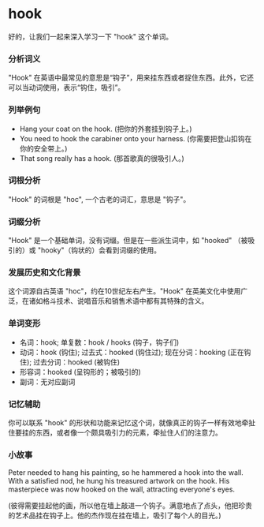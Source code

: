 # hook

好的，让我们一起来深入学习一下 "hook" 这个单词。

  

### 分析词义

  

"Hook" 在英语中最常见的意思是“钩子”，用来挂东西或者捉住东西。此外，它还可以当动词使用，表示“钩住，吸引”。

  

### 列举例句

  

*   Hang your coat on the hook. (把你的外套挂到钩子上。)
*   You need to hook the carabiner onto your harness. (你需要把登山扣钩在你的安全带上。)
*   That song really has a hook. (那首歌真的很吸引人。)

  

### 词根分析

  

"Hook" 的词根是 "hoc", 一个古老的词汇，意思是 "钩子"。

  

### 词缀分析

  

"Hook" 是一个基础单词，没有词缀。但是在一些派生词中，如 "hooked" （被吸引的）或 "hooky"（钩状的）会看到词缀的使用。

  

### 发展历史和文化背景

  

这个词源自古英语 "hoc"，约在10世纪左右产生。"Hook" 在英美文化中使用广泛，在诸如格斗技术、说唱音乐和销售术语中都有其特殊的含义。

  

### 单词变形

  

*   名词：hook; 单复数：hook / hooks (钩子，钩子们)
*   动词：hook (钩住); 过去式：hooked (钩住过); 现在分词：hooking (正在钩住); 过去分词：hooked (被钩住)
*   形容词：hooked (呈钩形的；被吸引的)
*   副词：无对应副词

  

### 记忆辅助

  

你可以联系 "hook" 的形状和功能来记忆这个词，就像真正的钩子一样有效地牵扯住要挂的东西，或者像一个颇具吸引力的元素，牵扯住人们的注意力。

  

### 小故事

  

Peter needed to hang his painting, so he hammered a hook into the wall. With a satisfied nod, he hung his treasured artwork on the hook. His masterpiece was now hooked on the wall, attracting everyone's eyes.

  

(彼得需要挂起他的画，所以他在墙上敲进一个钩子。满意地点了点头，他把珍贵的艺术品挂在钩子上。他的杰作现在挂在墙上，吸引了每个人的目光。)
